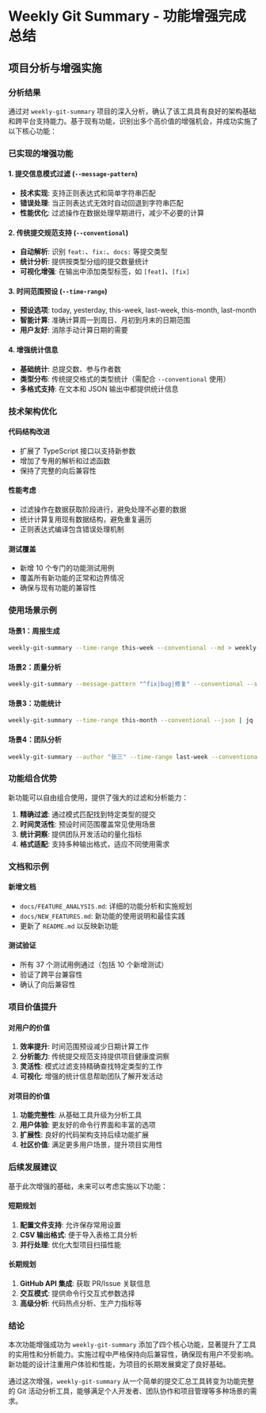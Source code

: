 # Weekly Git Summary - 功能增强完成总结

## 项目分析与增强实施

### 分析结果

通过对 `weekly-git-summary` 项目的深入分析，确认了该工具具有良好的架构基础和跨平台支持能力。基于现有功能，识别出多个高价值的增强机会，并成功实施了以下核心功能：

### 已实现的增强功能

#### 1. 提交信息模式过滤 (`--message-pattern`)
- **技术实现**: 支持正则表达式和简单字符串匹配
- **错误处理**: 当正则表达式无效时自动回退到字符串匹配
- **性能优化**: 过滤操作在数据处理早期进行，减少不必要的计算

#### 2. 传统提交规范支持 (`--conventional`)
- **自动解析**: 识别 `feat:`、`fix:`、`docs:` 等提交类型
- **统计分析**: 提供按类型分组的提交数量统计
- **可视化增强**: 在输出中添加类型标签，如 `[feat]`、`[fix]`

#### 3. 时间范围预设 (`--time-range`)
- **预设选项**: today, yesterday, this-week, last-week, this-month, last-month
- **智能计算**: 准确计算周一到周日、月初到月末的日期范围
- **用户友好**: 消除手动计算日期的需要

#### 4. 增强统计信息
- **基础统计**: 总提交数、参与作者数
- **类型分布**: 传统提交格式的类型统计（需配合 `--conventional` 使用）
- **多格式支持**: 在文本和 JSON 输出中都提供统计信息

### 技术架构优化

#### 代码结构改进
- 扩展了 TypeScript 接口以支持新参数
- 增加了专用的解析和过滤函数
- 保持了完整的向后兼容性

#### 性能考虑
- 过滤操作在数据获取阶段进行，避免处理不必要的数据
- 统计计算复用现有数据结构，避免重复遍历
- 正则表达式编译包含错误处理机制

#### 测试覆盖
- 新增 10 个专门的功能测试用例
- 覆盖所有新功能的正常和边界情况
- 确保与现有功能的兼容性

### 使用场景示例

#### 场景1：周报生成
```bash
weekly-git-summary --time-range this-week --conventional --md > weekly-report.md
```

#### 场景2：质量分析
```bash
weekly-git-summary --message-pattern "^fix|bug|修复" --conventional --since 2024-01-01
```

#### 场景3：功能统计
```bash
weekly-git-summary --time-range this-month --conventional --json | jq '.statistics.commitsByType'
```

#### 场景4：团队分析
```bash
weekly-git-summary --author "张三" --time-range last-week --conventional
```

### 功能组合优势

新功能可以自由组合使用，提供了强大的过滤和分析能力：

1. **精确过滤**: 通过模式匹配找到特定类型的提交
2. **时间灵活性**: 预设时间范围覆盖常见使用场景
3. **统计洞察**: 提供团队开发活动的量化指标
4. **格式适配**: 支持多种输出格式，适应不同使用需求

### 文档和示例

#### 新增文档
- `docs/FEATURE_ANALYSIS.md`: 详细的功能分析和实施规划
- `docs/NEW_FEATURES.md`: 新功能的使用说明和最佳实践
- 更新了 `README.md` 以反映新功能

#### 测试验证
- 所有 37 个测试用例通过（包括 10 个新增测试）
- 验证了跨平台兼容性
- 确认了向后兼容性

### 项目价值提升

#### 对用户的价值
1. **效率提升**: 时间范围预设减少日期计算工作
2. **分析能力**: 传统提交规范支持提供项目健康度洞察
3. **灵活性**: 模式过滤支持精确查找特定类型的工作
4. **可视化**: 增强的统计信息帮助团队了解开发活动

#### 对项目的价值
1. **功能完整性**: 从基础工具升级为分析工具
2. **用户体验**: 更友好的命令行界面和丰富的选项
3. **扩展性**: 良好的代码架构支持后续功能扩展
4. **社区价值**: 满足更多用户场景，提升项目实用性

### 后续发展建议

基于此次增强的基础，未来可以考虑实施以下功能：

#### 短期规划
1. **配置文件支持**: 允许保存常用设置
2. **CSV 输出格式**: 便于导入表格工具分析
3. **并行处理**: 优化大型项目扫描性能

#### 长期规划
1. **GitHub API 集成**: 获取 PR/Issue 关联信息
2. **交互模式**: 提供命令行交互式参数选择
3. **高级分析**: 代码热点分析、生产力指标等

### 结论

本次功能增强成功为 `weekly-git-summary` 添加了四个核心功能，显著提升了工具的实用性和分析能力。实施过程中严格保持向后兼容性，确保现有用户不受影响。新功能的设计注重用户体验和性能，为项目的长期发展奠定了良好基础。

通过这次增强，`weekly-git-summary` 从一个简单的提交汇总工具转变为功能完整的 Git 活动分析工具，能够满足个人开发者、团队协作和项目管理等多种场景的需求。